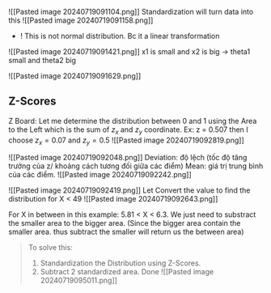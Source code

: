 ![[Pasted image 20240719091104.png]]
Standardization will turn data into this
![[Pasted image 20240719091158.png]]
+ ! This is not normal distribution. Bc it a linear transformation

![[Pasted image 20240719091421.png]]
x1 is small and x2 is big -> theta1 small and theta2 big

![[Pasted image 20240719091629.png]]

## Z-Scores
Z Board: Let me determine the distribution between 0 and 1 using the Area to the Left which is the sum of $z_{x}$ and $z_{y}$ coordinate. 
Ex: z = 0.507 then I choose $z_{x}=0.07$  and $z_{y}=0.5$
![[Pasted image 20240719092819.png]]


![[Pasted image 20240719092048.png]]
Deviation: độ lệch (tốc độ tăng trưởng của z/ khoảng cách tương đối giữa các điểm) 
Mean: giá trị trung bình của các điểm.
![[Pasted image 20240719092242.png]]

![[Pasted image 20240719092419.png]]
Let Convert the value to find the distribution for X < 49
![[Pasted image 20240719092643.png]]

For X in between in this example: 5.81 < X < 6.3. We just need to substract the smaller area to the bigger area. (Since the bigger area contain the smaller area. thus subtract the smaller will return us the between area)
> To solve this:
> 1) Standardization the Distribution using Z-Scores.
> 2) Subtract 2 standardized area. Done
![[Pasted image 20240719095011.png]]

 